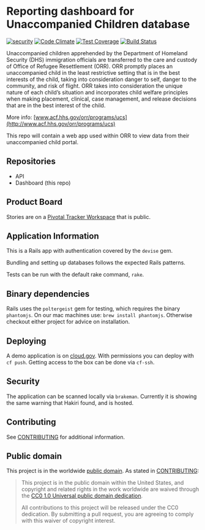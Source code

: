 # Reporting dashboard for Unaccompanied Children database

[![security](https://hakiri.io/github/18F/hhs-acf-uc-dashboard/master.svg)](https://hakiri.io/github/18F/hhs-acf-uc-dashboard/master) [![Code Climate](https://codeclimate.com/github/18F/hhs-acf-uc-dashboard/badges/gpa.svg)](https://codeclimate.com/github/18F/hhs-acf-uc-dashboard) [![Test Coverage](https://codeclimate.com/github/18F/hhs-acf-uc-dashboard/badges/coverage.svg)](https://codeclimate.com/github/18F/hhs-acf-uc-dashboard/coverage) [![Build Status](https://api.travis-ci.org/18F/hhs-acf-uc-dashboard.svg)](https://api.travis-ci.org/18F/hhs-acf-uc-dashboard.svg)

Unaccompanied children apprehended by the Department of Homeland Security (DHS) immigration officials are transferred to the care and custody of Office of Refugee Resettlement (ORR). ORR promptly places an unaccompanied child in the least restrictive setting that is in the best interests of the child, taking into consideration danger to self, danger to the community, and risk of flight. ORR takes into consideration the unique nature of each child’s situation and incorporates child welfare principles when making placement, clinical, case management, and release decisions that are in the best interest of the child.

More info: [www.acf.hhs.gov/orr/programs/ucs](http://www.acf.hhs.gov/orr/programs/ucs)

This repo will contain a web app used within ORR to view data from their unaccompanied child portal.

## Repositories

- API
- Dashboard (this repo)

## Product Board
Stories are on a [Pivotal Tracker Workspace](https://www.pivotaltracker.com/n/projects/1779875) that is public.

## Application Information

This is a Rails app with authentication covered by the `devise` gem.

Bundling and setting up databases follows the expected Rails patterns.

Tests can be run with the default rake command, `rake`.

## Binary dependencies

Rails uses the `poltergeist` gem for testing, which requires the binary `phantomjs`.
On our mac machines use: `brew install phantomjs`. Otherwise checkout
either project for advice on installation.

## Deploying

A demo application is on [cloud.gov](https://hhs-acf-uc-dashboard.apps.cloud.gov/). With permissions you can deploy with `cf push`. Getting access to the box can be done via `cf-ssh`.

## Security

The application can be scanned locally via `brakeman`. Currently it is
showing the same warning that Hakiri found, and is hosted.

## Contributing

See [CONTRIBUTING](CONTRIBUTING.md) for additional information.

## Public domain

This project is in the worldwide [public domain](LICENSE.md). As stated in [CONTRIBUTING](CONTRIBUTING.md):

> This project is in the public domain within the United States, and copyright and related rights in the work worldwide are waived through the [CC0 1.0 Universal public domain dedication](https://creativecommons.org/publicdomain/zero/1.0/).
>
> All contributions to this project will be released under the CC0 dedication. By submitting a pull request, you are agreeing to comply with this waiver of copyright interest.

